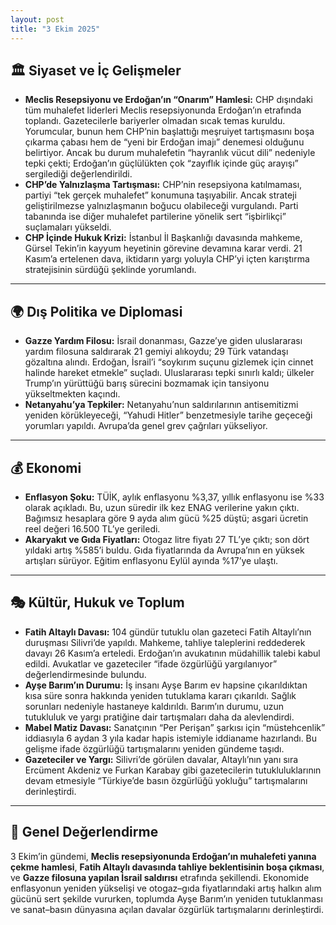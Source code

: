 ```yaml
---
layout: post
title: "3 Ekim 2025"
---
```


## 🏛️ Siyaset ve İç Gelişmeler

* **Meclis Resepsiyonu ve Erdoğan’ın “Onarım” Hamlesi:** CHP dışındaki tüm muhalefet liderleri Meclis resepsiyonunda Erdoğan’ın etrafında toplandı. Gazetecilerle bariyerler olmadan sıcak temas kuruldu. Yorumcular, bunun hem CHP’nin başlattığı meşruiyet tartışmasını boşa çıkarma çabası hem de “yeni bir Erdoğan imajı” denemesi olduğunu belirtiyor. Ancak bu durum muhalefetin “hayranlık vücut dili” nedeniyle tepki çekti; Erdoğan’ın güçlülükten çok “zayıflık içinde güç arayışı” sergilediği değerlendirildi.
* **CHP’de Yalnızlaşma Tartışması:** CHP’nin resepsiyona katılmaması, partiyi “tek gerçek muhalefet” konumuna taşıyabilir. Ancak strateji geliştirilmezse yalnızlaşmanın boğucu olabileceği vurgulandı. Parti tabanında ise diğer muhalefet partilerine yönelik sert “işbirlikçi” suçlamaları yükseldi.
* **CHP İçinde Hukuk Krizi:** İstanbul İl Başkanlığı davasında mahkeme, Gürsel Tekin’in kayyum heyetinin görevine devamına karar verdi. 21 Kasım’a ertelenen dava, iktidarın yargı yoluyla CHP’yi içten karıştırma stratejisinin sürdüğü şeklinde yorumlandı.

---

## 🌍 Dış Politika ve Diplomasi

* **Gazze Yardım Filosu:** İsrail donanması, Gazze’ye giden uluslararası yardım filosuna saldırarak 21 gemiyi alıkoydu; 29 Türk vatandaşı gözaltına alındı. Erdoğan, İsrail’i “soykırım suçunu gizlemek için cinnet halinde hareket etmekle” suçladı. Uluslararası tepki sınırlı kaldı; ülkeler Trump’ın yürüttüğü barış sürecini bozmamak için tansiyonu yükseltmekten kaçındı.
* **Netanyahu’ya Tepkiler:** Netanyahu’nun saldırılarının antisemitizmi yeniden körükleyeceği, “Yahudi Hitler” benzetmesiyle tarihe geçeceği yorumları yapıldı. Avrupa’da genel grev çağrıları yükseliyor.

---

## 💰 Ekonomi

* **Enflasyon Şoku:** TÜİK, aylık enflasyonu %3,37, yıllık enflasyonu ise %33 olarak açıkladı. Bu, uzun süredir ilk kez ENAG verilerine yakın çıktı. Bağımsız hesaplara göre 9 ayda alım gücü %25 düştü; asgari ücretin reel değeri 16.500 TL’ye geriledi.
* **Akaryakıt ve Gıda Fiyatları:** Otogaz litre fiyatı 27 TL’ye çıktı; son dört yıldaki artış %585’i buldu. Gıda fiyatlarında da Avrupa’nın en yüksek artışları sürüyor. Eğitim enflasyonu Eylül ayında %17’ye ulaştı.

---

## 🎭 Kültür, Hukuk ve Toplum

* **Fatih Altaylı Davası:** 104 gündür tutuklu olan gazeteci Fatih Altaylı’nın duruşması Silivri’de yapıldı. Mahkeme, tahliye taleplerini reddederek davayı 26 Kasım’a erteledi. Erdoğan’ın avukatının müdahillik talebi kabul edildi. Avukatlar ve gazeteciler “ifade özgürlüğü yargılanıyor” değerlendirmesinde bulundu.
* **Ayşe Barım’ın Durumu:** İş insanı Ayşe Barım ev hapsine çıkarıldıktan kısa süre sonra hakkında yeniden tutuklama kararı çıkarıldı. Sağlık sorunları nedeniyle hastaneye kaldırıldı. Barım’ın durumu, uzun tutukluluk ve yargı pratiğine dair tartışmaları daha da alevlendirdi.
* **Mabel Matiz Davası:** Sanatçının “Per Perişan” şarkısı için “müstehcenlik” iddiasıyla 6 aydan 3 yıla kadar hapis istemiyle iddianame hazırlandı. Bu gelişme ifade özgürlüğü tartışmalarını yeniden gündeme taşıdı.
* **Gazeteciler ve Yargı:** Silivri’de görülen davalar, Altaylı’nın yanı sıra Ercüment Akdeniz ve Furkan Karabay gibi gazetecilerin tutukluluklarının devam etmesiyle “Türkiye’de basın özgürlüğü yokluğu” tartışmalarını derinleştirdi.

---

## 📌 Genel Değerlendirme

3 Ekim’in gündemi, **Meclis resepsiyonunda Erdoğan’ın muhalefeti yanına çekme hamlesi**, **Fatih Altaylı davasında tahliye beklentisinin boşa çıkması**, ve **Gazze filosuna yapılan İsrail saldırısı** etrafında şekillendi. Ekonomide enflasyonun yeniden yükselişi ve otogaz–gıda fiyatlarındaki artış halkın alım gücünü sert şekilde vururken, toplumda Ayşe Barım’ın yeniden tutuklanması ve sanat–basın dünyasına açılan davalar özgürlük tartışmalarını derinleştirdi.